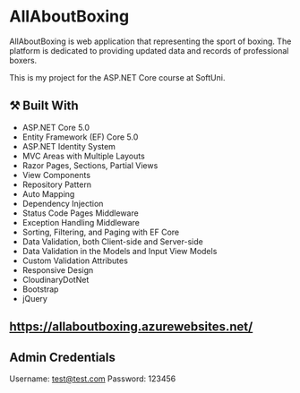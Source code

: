 # AllAboutBoxing

AllAboutBoxing is web application that representing the sport of boxing. The platform is dedicated to providing updated data and records of professional boxers.

This is my project for the ASP.NET Core course at SoftUni.

## :hammer_and_pick: Built With

- ASP.NET Core 5.0
- Entity Framework (EF) Core 5.0
- ASP.NET Identity System
- MVC Areas with Multiple Layouts
- Razor Pages, Sections, Partial Views
- View Components
- Repository Pattern
- Auto Мapping
- Dependency Injection
- Status Code Pages Middleware
- Exception Handling Middleware
- Sorting, Filtering, and Paging with EF Core
- Data Validation, both Client-side and Server-side
- Data Validation in the Models and Input View Models
- Custom Validation Attributes
- Responsive Design
- CloudinaryDotNet
- Bootstrap
- jQuery

## https://allaboutboxing.azurewebsites.net/
  
## Admin Credentials
Username: test@test.com
Password: 123456

